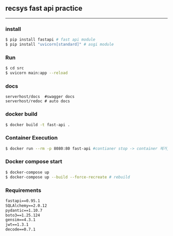 ## recsys fast api practice
<hr>

### install 
```bash
$ pip install fastapi # fast api module
$ pip install "uvicorn[standard]" # asgi module
```


### Run 
```bash
$ cd src
$ uvicorn main:app --reload 
```

### docs
```vim
serverhost/docs  #swagger docs
serverhost/redoc # auto docs 
```

### docker build
```bash
$ docker build -t fast-api .
```

### Container Execution
```bash
$ docker run --rm -p 8080:80 fast-api #contianer stop -> container 제거,  8080 포워딩
```

### Docker compose start
```bash
$ docker-compose up
$ docker-compose up --build --force-recreate # rebuild
```


### Requirements

```txt
fastapi==0.95.1
SQLAlchemy==2.0.12
pydantic==1.10.7
boto3==1.25.124
gensim==4.3.1
jwt==1.3.1
decode==0.7.1
```